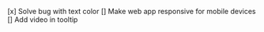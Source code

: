 [x] Solve bug with text color
[] Make web app responsive for mobile devices
[] Add video in tooltip
